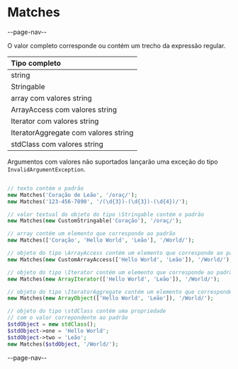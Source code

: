 # Matches

--page-nav--

O valor completo corresponde ou contém um trecho da expressão regular.

| Tipo completo                        |
|:--                                   |
| string                               |
| Stringable                           |
| array com valores string             |
| ArrayAccess com valores string       |
| Iterator com valores string          |
| IteratorAggregate com valores string |
| stdClass com valores string          |

Argumentos com valores não suportados lançarão uma exceção do tipo `InvalidArgumentException`.

```php

// texto contém o padrão
new Matches('Coração de Leão', '/oraç/');
new Matches('123-456-7890', '/(\d{3})-(\d{3})-(\d{4})/');

// valor textual do objeto do tipo \Stringable contém o padrão
new Matches(new CustomStringable('Coração'), '/oraç/');

// array contém um elemento que corresponde ao padrão
new Matches(['Coração', 'Hello World', 'Leão'], '/World/');

// objeto do tipo \ArrayAccess contém um elemento que corresponde ao padrão
new Matches(new CustomArrayAccess(['Hello World', 'Leão']), '/World/');

// objeto do tipo \Iterator contém um elemento que corresponde ao padrão
new Matches(new ArrayIterator(['Hello World', 'Leão']), '/World/');

// objeto do tipo \IteratorAggregate contém um elemento que corresponde ao padrão
new Matches(new ArrayObject(['Hello World', 'Leão']), '/World/');

// objeto do tipo \stdClass contém uma propriedade
// com o valor correpondente ao padrão
$stdObject = new stdClass();
$stdObject->one = 'Hello World';
$stdObject->two = 'Leão';
new Matches($stdObject, '/World/');
```

--page-nav--
